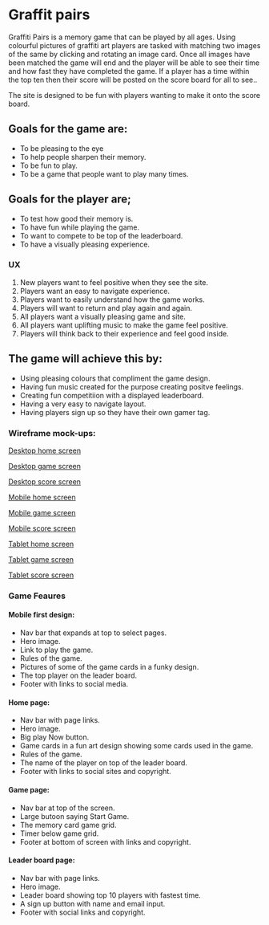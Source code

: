 # Graffit pairs

Graffiti Pairs is a memory game that can be played by all ages. Using colourful pictures of graffiti art players are tasked with matching two images of the same by clicking and rotating an image card. Once all images have been matched the game will end and the player will be able to see their time and how fast they have completed the game. If a player has a time within the top ten then their score will be posted on the score board for all to see..

The site is designed to be fun with players wanting to make it onto the score board. 

## Goals for the game are:

- To be pleasing to the eye 
- To help people sharpen their memory.
- To be fun to play.
- To be a game that people want to play many times.

## Goals for the player are;

- To test how good their memory is.
- To have fun while playing the game.
- To want to compete to be top of the leaderboard.
- To have a visually pleasing experience.

### UX

1. New players want to feel positive when they see the site.
2. Players want an easy to navigate experience.
3. Players want to easily understand how the game works.
4. Players will want to return and play again and again.
5. All players want a visually pleasing game and site.
6. All players want uplifting music to make the game feel positive.
7. Players will think back to their experience and feel good inside.

## The game will achieve this by:

- Using pleasing colours that compliment the game design.
- Having fun music created for the purpose creating positve feelings.
- Creating fun competitiion with a displayed leaderboard.
- Having a very easy to navigate layout.
- Having players sign up so they have their own gamer tag.

### Wireframe mock-ups:

[Desktop home screen](documentation/wireframes/desktop-home-screen.png)

[Desktop game screen](documentation/wireframes/desktop-game-screen.png)

[Desktop score screen](documentation/wireframes/desktop-score-screen.png)

[Mobile home screen](documentation/wireframes/mobile-home-screen.png)

[Mobile game screen](documentation/wireframes/mobile-game-screen.png)

[Mobile score screen](documentation/wireframes/mobile-score-screen.png)

[Tablet home screen](documentation/wireframes/tablet-home-screen.png)

[Tablet game screen](documentation/wireframes/tablet-game-screen.png)

[Tablet score screen](documentation/wireframes/tablet-score-screen.png)

### Game Feaures

#### Mobile first design:

- Nav bar that expands at top to select pages.
- Hero image.
- Link to play the game.
- Rules of the game.
- Pictures of some of the game cards in a funky design.
- The top player on the leader board.
- Footer with links to social media.

#### Home page:

- Nav bar with page links.
- Hero image.
- Big play Now button.
- Game cards in a fun art design showing some cards used in the game.
- Rules of the game.
- The name of the player on top of the leader board.
- Footer with links to social sites and copyright.

#### Game page:

- Nav bar at top of the screen.
- Large butoon saying Start Game.
- The memory card game grid.
- Timer below game grid.
- Footer at bottom of screen with links and copyright.

#### Leader board page:

- Nav bar with page links.
- Hero image.
- Leader board showing top 10 players with fastest time.
- A sign up button with name and email input.
- Footer with social links and copyright.




